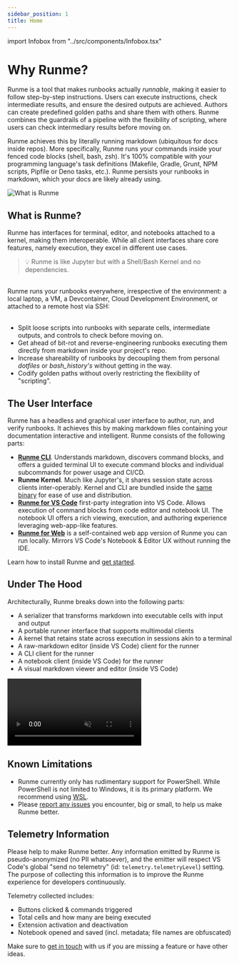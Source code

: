 ```yaml
---
sidebar_position: 1
title: Home
---
```


import Infobox from "../src/components/Infobox.tsx"

# Why Runme?

Runme is a tool that makes runbooks actually *runnable*, making it easier to follow step-by-step instructions. Users can execute instructions, check intermediate results, and ensure the desired outputs are achieved. Authors can create predefined golden paths and share them with others. Runme combines the guardrails of a pipeline with the flexibility of scripting, where users can check intermediary results before moving on.

Runme achieves this by literally running markdown (ubiquitous for docs inside repos). More specifically, Runme runs your commands inside your fenced code blocks (shell, bash, zsh). It's 100% compatible with your programming language's task definitions (Makefile, Gradle, Grunt, NPM scripts, Pipfile or Deno tasks, etc.). Runme persists your runbooks in markdown, which your docs are likely already using.

![What is Runme](../static/img/venn.png)

## What is Runme?

Runme has interfaces for terminal, editor, and notebooks attached to a kernel, making them interoperable. While all client interfaces share core features, namely execution, they excel in different use cases.

> 💡 Runme is like Jupyter but with a Shell/Bash Kernel and no dependencies.

<br/>
Runme runs your runbooks everywhere, irrespective of the environment: a local laptop, a VM, a Devcontainer, Cloud Development Environment, or attached to a remote host via SSH:
<br/>
<br/>

- Split loose scripts into runbooks with separate cells, intermediate outputs, and controls to check before moving on.
- Get ahead of bit-rot and reverse-engineering runbooks executing them directly from markdown inside your project's repo.
- Increase shareability of runbooks by decoupling them from personal _dotfiles_ or _bash_history's_ without getting in the way.
- Codify golden paths without overly restricting the flexibility of "scripting".

## The User Interface

Runme has a headless and graphical user interface to author, run, and verify runbooks. It achieves this by making markdown files containing your documentation interactive and intelligent. Runme consists of the following parts:

- **[Runme CLI](/install#runme-cli)**. Understands markdown, discovers command blocks, and offers a guided terminal UI to execute command blocks and individual subcommands for power usage and CI/CD.
- **Runme Kernel**. Much like Jupyter's, it shares session state across clients inter-operably. Kernel and CLI are bundled inside the [same binary](https://github.com/stateful/runme) for ease of use and distribution.
- **[Runme for VS Code](/install#runme-for-vs-code)** first-party integration into VS Code. Allows execution of command blocks from code editor and notebook UI. The notebook UI offers a rich viewing, execution, and authoring experience leveraging web-app-like features.
- **[Runme for Web](/install#runme-for-web)** is a self-contained web app version of Runme you can run locally. Mirrors VS Code's Notebook & Editor UX without running the IDE.

<Infobox type="sidenote" title="Try it now">

Learn how to install Runme and [get started](/getting-started).

</Infobox>

## Under The Hood

Architecturally, Runme breaks down into the following parts:

- A serializer that transforms markdown into executable cells with input and output
- A portable runner interface that supports multimodal clients
- A kernel that retains state across execution in sessions akin to a terminal
- A raw-markdown editor (inside VS Code) client for the runner
- A CLI client for the runner
- A notebook client (inside VS Code) for the runner
- A visual markdown viewer and editor (inside VS Code)

<video autoPlay loop muted playsInline controls>
  <source src="/videos/runme-illustration.mp4" type="video/mp4" />
  <source src="/videos/runme-illustration.webm" type="video/webm" />
</video>

## Known Limitations

- Runme currently only has rudimentary support for PowerShell. While PowerShell is not limited to Windows, it is its primary platform. We recommend using [WSL](https://learn.microsoft.com/en-us/windows/wsl/).
- Please [report any issues](https://github.com/stateful/runme/issues/new) you encounter, big or small, to help us make Runme better.

## Telemetry Information

Please help to make Runme better. Any information emitted by Runme is pseudo-anonymized (no PII whatsoever), and the emitter will respect VS Code's global "send no telemetry" (id: `telemetry.telemetryLevel`) setting. The purpose of collecting this information is to improve the Runme experience for developers continuously.

Telemetry collected includes:

- Buttons clicked & commands triggered
- Total cells and how many are being executed
- Extension activation and deactivation
- Notebook opened and saved (incl. metadata; file names are obfuscated)

<Infobox type="sidenote" title="Join Runme community!">

Make sure to [get in touch](https://discord.gg/runme) with us if you are missing a feature or have other ideas.

</Infobox>
